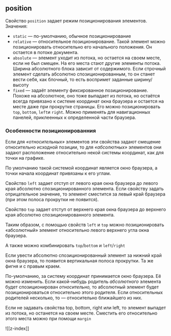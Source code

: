 ## position
Свойство `position` задает режим позиционирования элементов. Значения:
- `static` — по-умолчанию, обычное позиционирование
- `relative` — относительное позиционирование. Такой элемент можно позиционировать относительно его начального положения. Он остается в потоке документа.
- `absolute` — элемент уходит из потока, но остается на своем месте, если не был смещен. На его места стают другие элементы потока. Ширина абсолютного блока зависит от содержимого. Если строчный элемент сделать абсолютно спозиционированным, то он станет вести себя, как блочный, то есть воспримет заданные ширину/высоту
- `fixed` — задаёт элементу фиксированное позиционирование. Похоже на абсолютное, оно тоже выпадает из потока, но остаётся всегда привязано к системе координат окна браузера и остается на месте даже при прокрутке страницы. Его можно позиционировать `top`, `bottom`, `left`и `right`. Можно применять для навигационных панелей, приклеенных к определенной части браузера.

### Особенности позиционированния
Если для *«относительных»* элементов эти свойства задают смещение относительно исходной позиции, то для *«абсолютных»* элементов они задают расположение относительно некой системы координат, как для точки на графике.

По умолчанию такой системой координат является окно браузера, а точки начала координат привязаны к его углам.

Свойство `left` задает отступ от левого края окна браузера до левого края абсолютно спозиционированного элемента. Если свойству задать отрицательное значение, то элемент сместится за левый край браузера (при этом полоса прокрутки не появится).

Свойство `top` задает отступ от верхнего края окна браузера до верхнего края абсолютно спозиционированного элемента.

Таким образом, с помощью свойств `left` и `top` можно позиционировать «абсолютный» элемент относительно левого верхнего угла окна браузера.

А также можно комбинировать `top`/`bottom` и `left`/`right`

Если увести абсолютно спозиционированный элемент за нижний край окна браузера, то появится вертикальная полоса прокрутки. Та же фигня и с правым краем.

По-умолчанию, за систему координат принимается окно браузера. Её можно изменить. Если какой-нибудь родитель *абсолютного* элемента будет спозиционирован *относительно,* то абсолютный элемент будет позиционироваться относительно этого родителя. Если относительных родителей несколько, то — относительно ближайшего из них. 

Если не задавать свойства top, bottom, right или left, то элемент выпадет из потока, но останется на своем месте. Сместить его относительно этого места можно при помощи `margin`

![[z-index]]